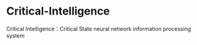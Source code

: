 # Critical-Intelligence
Critical Intelligence：Critical State neural network information processing system
